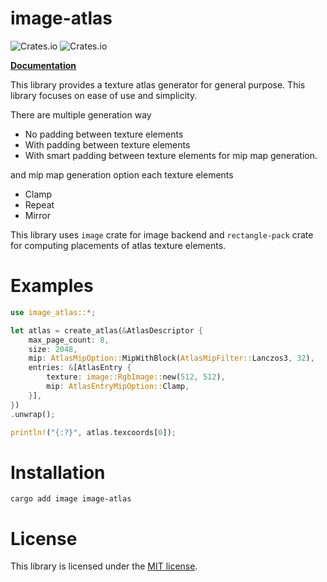 # image-atlas

![Crates.io](https://img.shields.io/crates/v/image-atlas)
![Crates.io](https://img.shields.io/crates/l/image-atlas)

[**Documentation**](https://docs.rs/image-atlas)

This library provides a texture atlas generator for general purpose. This library focuses on ease of use and simplicity.

There are multiple generation way

- No padding between texture elements
- With padding between texture elements
- With smart padding between texture elements for mip map generation.

and mip map generation option each texture elements

- Clamp
- Repeat
- Mirror

This library uses `image` crate for image backend and `rectangle-pack` crate for computing placements of atlas texture elements.

# Examples

```rust
use image_atlas::*;

let atlas = create_atlas(&AtlasDescriptor {
    max_page_count: 8,
    size: 2048,
    mip: AtlasMipOption::MipWithBlock(AtlasMipFilter::Lanczos3, 32),
    entries: &[AtlasEntry {
        texture: image::RgbImage::new(512, 512),
        mip: AtlasEntryMipOption::Clamp,
    }],
})
.unwrap();

println!("{:?}", atlas.texcoords[0]);
```

# Installation

```shell
cargo add image image-atlas
```

# License

This library is licensed under the [MIT license](LICENSE).
